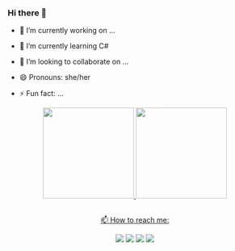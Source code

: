 ### Hi there 👋

- 🔭 I’m currently working on ...
- 🌱 I’m currently learning C#
- 👯 I’m looking to collaborate on ...

- 😄 Pronouns: she/her
- ⚡ Fun fact: ...

<div align="center">
  
  <a href="https://github.com/piex19">
  <img height="180em" src="https://github-readme-stats.vercel.app/api?username=piex19&show_icons=true&theme=highcontrast&include_all_commits=true&count_private=true"/>
  <img height="180em" src="https://github-readme-stats.vercel.app/api/top-langs/?username=piex19&layout=compact&langs_count=7&theme=highcontrast"/>
</div>

  ##
  
<div align="center"> 
<p> 📫 How to reach me: </p>
<a href="https://www.linkedin.com/" target="_blank"><img src="https://img.shields.io/badge/-LinkedIn-%230077B5?style=for-the-badge&logo=linkedin&logoColor=white" target="_blank"></a> 
<a href = "mailto:pietra.pinheiro@aluno.senai.br"><img src="https://img.shields.io/badge/-Gmail-%23333?style=for-the-badge&logo=gmail&logoColor=white" target="_blank"></a>
 <a href="https://instagram.com/pietra_paz" target="_blank"><img src="https://img.shields.io/badge/-Instagram-%23E4405F?style=for-the-badge&logo=instagram&logoColor=white" target="_blank"></a>
  <a href="https://www.youtube.com/channel/UCHekKezp7pYrn5FIfoUWOXg" target="_blank"><img src="https://img.shields.io/badge/YouTube-FF0000?style=for-the-badge&logo=youtube&logoColor=white" target="_blank"></a>
</div>
